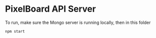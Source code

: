 # PixelBoard API Server
To run, make sure the Mongo server is running locally, then in this folder

`npm start`